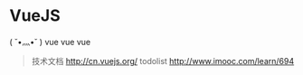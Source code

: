 # VueJS
( ˘•灬•˘ ) vue vue vue

> 技术文档 http://cn.vuejs.org/
> todolist http://www.imooc.com/learn/694
